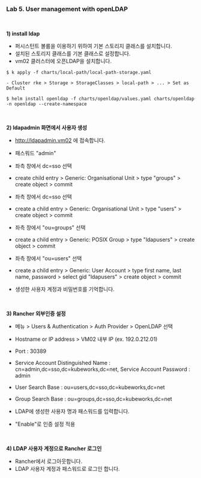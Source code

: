 ### Lab 5. User management with openLDAP

&nbsp;

**1) install ldap**

- 퍼시스턴트 볼륨을 이용하기 위하여 기본 스토리지 클래스를 설치합니다.
- 설치된 스토리지 클래스를 기본 클래스로 설정합니다.
- vm02 클러스터에 오픈LDAP을 설치합니다.

~~~
$ k apply -f charts/local-path/local-path-storage.yaml  

- Cluster rke > Storage > StorageClasses > local-path > ... > Set as Default

$ helm install openldap -f charts/openldap/values.yaml charts/openldap -n openldap --create-namespace
~~~

&nbsp;

**2) ldapadmin 화면에서 사용자 생성**

- http://ldapadmin.vm02 에 접속합니다.
- 패스워드 "admin" 

- 좌측 창에서 dc=sso 선택
- create child entry > Generic: Organisational Unit > type "groups" > create object > commit
- 좌측 창에서 dc=sso 선택
- create a child entry > Generic: Organisational Unit > type "users" > create object > commit

- 좌측 창에서 "ou=groups" 선택
- create a child entry > Generic: POSIX Group > type "ldapusers" > create object > commit
- 좌측 창에서 "ou=users" 선택
- create a child entry > Generic: User Account > type first name, last name, password > select gid "ldapusers" > create object > commit

- 생성한 사용자 계정과 비밀번호를 기억합니다.

&nbsp;

**3) Rancher 외부인증 설정** 

- 메뉴 > Users & Authentication > Auth Provider > OpenLDAP 선택

- Hostname or IP address > VM02 내부 IP (ex. 192.0.212.01)
- Port : 30389

- Service Account Distinguished Name : cn=admin,dc=sso,dc=kubeworks,dc=net, Service Account Password : admin
- User Search Base : ou=users,dc=sso,dc=kubeworks,dc=net
- Group Search Base : ou=groups,dc=sso,dc=kubeworks,dc=net

- LDAP에 생성한 사용자 명과 패스워드를 입력합니다.
- "Enable"로 인증 설정 적용

&nbsp;

**4) LDAP 사용자 계정으로 Rancher 로그인**
- Rancher에서 로그아웃합니다.
- LDAP 사용자 계정과 패스워드로 로그인 합니다. 
